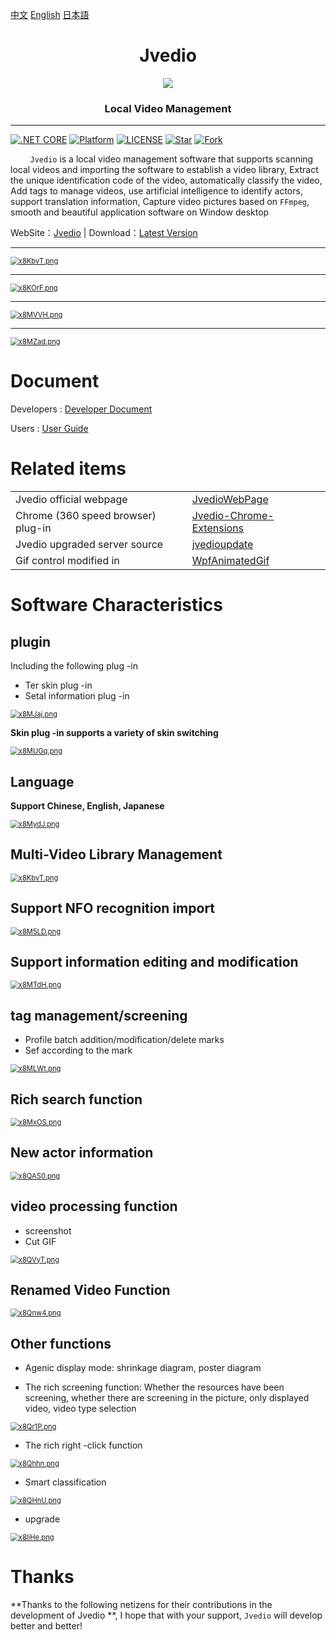 [中文](README.md) [English](README_EN.md) [日本語](README_JP.md)



<h1 align="center">Jvedio</h1>




<div align="center" >
<img src="https://s1.ax1x.com/2022/06/11/XcePQf.png"><h3 >Local Video Management</h3>
</div>




---



[![.NET CORE](https://img.shields.io/badge/.NET%20Framework-4.7.2-d.svg)](#)
[![Platform](https://img.shields.io/badge/Platform-Win-brightgreen.svg)](#)
[![LICENSE](https://img.shields.io/badge/license-GPL%203.0-blue)](#)
[![Star](https://img.shields.io/github/stars/hitchao/Jvedio?label=Star%20this%20repo)](https://github.com/hitchao/Jvedio)
[![Fork](https://img.shields.io/github/forks/hitchao/Jvedio?label=Fork%20this%20repo)](https://github.com/hitchao/Jvedio/fork)



&nbsp;&nbsp;&nbsp;&nbsp;&nbsp;&nbsp;&nbsp;&nbsp;`Jvedio` is a local video management software that supports scanning local videos and importing the software to establish a video library,
Extract the unique identification code of the video, automatically classify the video,
Add tags to manage videos, use artificial intelligence to identify actors, support translation information,
Capture video pictures based on `FFmpeg`, smooth and beautiful application software on Window desktop


WebSite：[Jvedio](https://hitchao.github.io/JvedioWebPage/) | Download：[Latest Version](https://github.com/hitchao/Jvedio/releases)

---

[<img src="https://s1.ax1x.com/2022/10/07/x8KbvT.png" alt="x8KbvT.png" style="zoom:80%;" />](https://imgse.com/i/x8KbvT)


---
[<img src="https://s1.ax1x.com/2022/10/07/x8KOrF.png" alt="x8KOrF.png" style="zoom:80%;" />](https://imgse.com/i/x8KOrF)

---

[<img src="https://s1.ax1x.com/2022/10/07/x8MVVH.png" alt="x8MVVH.png" style="zoom:80%;" />](https://imgse.com/i/x8MVVH)

---

[<img src="https://s1.ax1x.com/2022/10/07/x8MZad.png" alt="x8MZad.png" style="zoom:80%;" />](https://imgse.com/i/x8MZad)



# Document

Developers : [Developer Document](https://github.com/hitchao/Jvedio/wiki/20_Developer)

Users : [User Guide](https://github.com/hitchao/Jvedio/wiki/02_Beginning)


# Related items


|||
|--|--|
|Jvedio official webpage|[JvedioWebPage](https://github.com/hitchao/JvedioWebPage)|
|Chrome (360 speed browser) plug-in|[Jvedio-Chrome-Extensions](https://github.com/hitchao/Jvedio-Chrome-Extensions)|
|Jvedio upgraded server source|[jvedioupdate](https://github.com/hitchao/jvedioupdate)|
|Gif control modified in|[WpfAnimatedGif](https://github.com/hitchao/WpfAnimatedGif)|


# Software Characteristics

## plugin

Including the following plug -in

- Ter skin plug -in
- Setal information plug -in


[<img src="https://s1.ax1x.com/2022/10/07/x8MJaj.png" alt="x8MJaj.png" style="zoom:80%;" />](https://imgse.com/i/x8MJaj)

**Skin plug -in supports a variety of skin switching**

[<img src="https://s1.ax1x.com/2022/10/07/x8MUGq.png" alt="x8MUGq.png" style="zoom:80%;" />](https://imgse.com/i/x8MUGq)


## Language

**Support Chinese, English, Japanese**


[<img src="https://s1.ax1x.com/2022/10/07/x8MydJ.png" alt="x8MydJ.png" style="zoom:80%;" />](https://imgse.com/i/x8MydJ)


## Multi-Video Library Management


[<img src="https://s1.ax1x.com/2022/10/07/x8KbvT.png" alt="x8KbvT.png" style="zoom:80%;" />](https://imgse.com/i/x8KbvT)


## Support NFO recognition import

[<img src="https://s1.ax1x.com/2022/10/07/x8M5LD.png" alt="x8M5LD.png" style="zoom:80%;" />](https://imgse.com/i/x8M5LD)


## Support information editing and modification

[<img src="https://s1.ax1x.com/2022/10/07/x8MTdH.png" alt="x8MTdH.png" style="zoom:80%;" />](https://imgse.com/i/x8MTdH)

## tag management/screening

- Profile batch addition/modification/delete marks
- Sef according to the mark

[<img src="https://s1.ax1x.com/2022/10/07/x8MLWt.png" alt="x8MLWt.png" style="zoom:80%;" />](https://imgse.com/i/x8MLWt)

## Rich search function

[<img src="https://s1.ax1x.com/2022/10/07/x8MxOS.png" alt="x8MxOS.png" style="zoom:80%;" />](https://imgse.com/i/x8MxOS)

## New actor information

[<img src="https://s1.ax1x.com/2022/10/07/x8QAS0.png" alt="x8QAS0.png" style="zoom:80%;" />](https://imgse.com/i/x8QAS0)

## video processing function

- screenshot
- Cut GIF

[<img src="https://s1.ax1x.com/2022/10/07/x8QVyT.png" alt="x8QVyT.png" style="zoom:80%;" />](https://imgse.com/i/x8QVyT)

## Renamed Video Function

[<img src="https://s1.ax1x.com/2022/10/07/x8Qnw4.png" alt="x8Qnw4.png" style="zoom:80%;" />](https://imgse.com/i/x8Qnw4)

## Other functions

- Agenic display mode: shrinkage diagram, poster diagram

- The rich screening function: Whether the resources have been screening, whether there are screening in the picture, only displayed video, video type selection

[<img src="https://s1.ax1x.com/2022/10/07/x8Qr1P.png" alt="x8Qr1P.png" style="zoom:80%;" />](https://imgse.com/i/x8Qr1P)


- The rich right -click function

[<img src="https://s1.ax1x.com/2022/10/07/x8Qhhn.png" alt="x8Qhhn.png" style="zoom:80%;" />](https://imgse.com/i/x8Qhhn)

- Smart classification

[<img src="https://s1.ax1x.com/2022/10/07/x8QHnU.png" alt="x8QHnU.png" style="zoom:80%;" />](https://imgse.com/i/x8QHnU)

- upgrade

[<img src="https://s1.ax1x.com/2022/10/07/x8liHe.png" alt="x8liHe.png" style="zoom:80%;" />](https://imgse.com/i/x8liHe)


# Thanks

**Thanks to the following netizens for their contributions in the development of Jvedio **, I hope that with your support, `Jvedio` will develop better and better!
